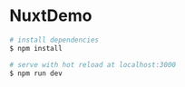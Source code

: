 # NuxtDemo

```bash
# install dependencies
$ npm install

# serve with hot reload at localhost:3000
$ npm run dev